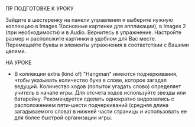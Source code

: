 ПР ПОДГОТОВКЕ К УРОКУ

Зайдите в шестеренку на панели управления и выберите нужную коллекцию в Images 1(основные картинки для аппликации), в Images 2 (при необходимости) и в Audio. Вернитесь в упражнение. Настройте размер и расположите картинки в удобном для Вас месте. Перемещайте буквы и элементы упражнения в соответствии с Вашими целями.

НА УРОКЕ

* В коллекции extra (kind of) "Hangman" имеются подчеркивания, чтобы указывать количество букв в слове, которое загадал ведущий. Количество ходов (попыток угадать слово) определяет учитель в начале игры. Для отсчета ходов используйте звезды или батарейку. Рекомендуется сделать однократно видеозапись с расположением пяти-шести подчеркиваний (средняя длина загадываемого слова) в нижней части страницы и использовать ее для более быстрой организации игры. 
